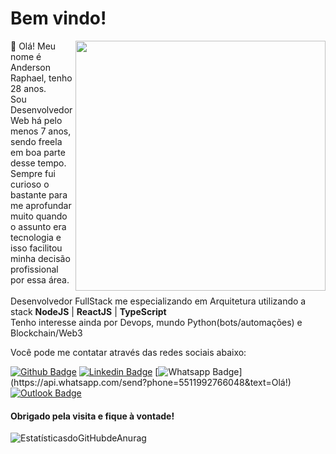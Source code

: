 

# Bem vindo!
<img src="https://user-images.githubusercontent.com/53521650/109302381-f7171c80-7817-11eb-898e-fbb3db8f005e.png" width=400 align=right>


:wave: Olá! Meu nome é Anderson Raphael, tenho 28 anos.<br> Sou Desenvolvedor Web há pelo menos 7 anos, sendo freela em boa parte desse tempo.<br>
Sempre fui curioso o bastante para me aprofundar muito quando o assunto era tecnologia e isso facilitou minha decisão profissional por essa área.<br>
<br>
Desenvolvedor FullStack me especializando em Arquitetura utilizando a stack **NodeJS** | **ReactJS** | **TypeScript**  
Tenho interesse ainda por Devops, mundo Python(bots/automações) e Blockchain/Web3<br>

Você pode me contatar através das redes sociais abaixo:

[![Github Badge](https://img.shields.io/badge/-Github-000?style=flat-square&logo=Github&logoColor=white&link=https://github.com/ferreirase)](https://github.com/ferreirase)
[![Linkedin Badge](https://img.shields.io/badge/-LinkedIn-blue?style=flat-square&logo=Linkedin&logoColor=white&link=https://www.linkedin.com/in/anderson-raphael-ferreira/)](https://www.linkedin.com/in/anderson-raphael-ferreira/)
[![Whatsapp Badge](https://img.shields.io/badge/-Whatsapp-4CA143?style=flat-square&labelColor=4CA143&logo=whatsapp&logoColor=white&link=https://api.whatsapp.com/send?phone=5562982978229&text=Olá!)](https://api.whatsapp.com/send?phone=5511992766048&text=Olá!)
[![Outlook Badge](https://img.shields.io/badge/-Outlook-0078d4?style=flat-square&logo=Microsoft-Outlook&logoColor=white&link=mailto:phaell.anderson09@gmail.com)](mailto:phaell.anderson09@gmail.com)

#### Obrigado pela visita e fique à vontade!

![EstatísticasdoGitHubdeAnurag](https://github-readme-stats.vercel.app/api?username=ferreirase&show_icons=true&theme=radical&layout=compact)
